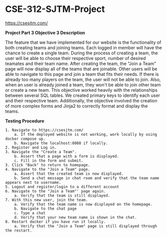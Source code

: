 # CSE-312-SJTM-Project

https://csesjtm.com/

**Project Part 3 Objective 3 Description**

The feature that we have implemented for our website is the functionality of both creating teams and joining teams.
Each logged in member will have the chance to create a single team. During the process of creating a team, the user
will be able to choose their respective sport, number of desired teamates and their team name. After creating the
team, the "Join a Team" page will now display all of the teams that are joinable. Other users will be able to
navigate to this page and join a team that fits their needs. If there is already too many players on the team,
the user will not be able to join. Also, when an user is already joined a team, they won't be able to join other team or create a new team. This objective worked heavily with the relationships between several SQL tables.
We created primary keys to identify each user and their respective team. Additionally, the objective involved
the creation of more complex forms and Jinja2 to correctly format and display the teams.

**Testing Procedure**

    1. Navigate to https://csesjtm.com/
        a. If the deployed website is not working, work locally by using docker compose up.
        b. Navigate the localhost:8080 if locally.
    2. Register and Log in.
    3. Navigate the "Create a Team".
        b. Assert that a page with a form is displayed.
        c. Fill in the form and submit.
    3. Click "Back" to return to homepage.
    4. Navigate to the "Join a Team" page.
        a. Assert that the created team is now displayed.
        b. Send a chat message in chat room and verify that the team name appears next to username.
    5. Logout and register/login to a different account
    6. Navigate to the "Join a Team"' page again.
        a. Verify that the team is still displayed.
    7. With this new user, join the team.
        a. Verify that the team name is now displayed on the homepage.
        b. Navigate to the chat page
        c. Type a chat
        d. Verify that your new team name is shown in the chat.
    8. Restart docker if you have run it locally.
        a. Verify that the "Join a Team" page is still displayed through the restart.
